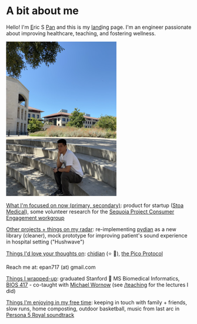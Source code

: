 # A bit about me

Hello! I'm <u>E</u>ric S <u>Pan</u> and this is my <u>land</u>ing page. I'm an engineer passionate about improving healthcare, teaching, and fostering wellness.

<img src="/images/Me@FavThinkingSpot.jpeg" title="Me, sitting at my favorite thinking spot. Photo by mom! Stanford CA, circa Summer 2024" alt="Me, sitting at my favorite thinking spot. Photo by mom! Stanford CA, circa Summer 2024" height="420rem" width="300rem"></img>

<u>What I'm focused on now (primary, secondary)</u>: product for startup ([Stoa Medical](https://stoamedical.com)), some volunteer research for the [Sequoia Project Consumer Engagement workgroup](https://sequoiaproject.org/interoperability-matters/consumer-engagement-strategy-workgroup/)

<u>Other projects + things on my radar</u>: re-implementing [pydian](https://github.com/ericpan64/pydian) as a new library (cleaner), mock prototype for improving patient's sound experience in hospital setting ("Hushwave")

<u>Things I'd love your thoughts on</u>: [chidian](https://github.com/ericpan64/chidian) (⭐️ 🙏), [the Pico Protocol](https://docs.google.com/presentation/d/1Nh9rKV58ZrMPNwecg8crO_W56ZOySID3/edit?usp=sharing&ouid=108978819231638632466&rtpof=true&sd=true)

Reach me at: epan717 (at) gmail.com

<u>Things I wrapped-up</u>:  graduated Stanford 🎉 MS Biomedical Informatics, [BIOS 417](https://explorecourses.stanford.edu/m_search?filter-coursestatus-Active=on&page=0&catalog=&q=BIOS+417) - co-taught with [Michael Wornow](https://michaelwornow.net/) (see [/teaching](/teaching) for the lectures I did)

<u>Things I'm enjoying in my free time</u>: keeping in touch with family + friends, slow runs, home composting, outdoor basketball, music from last arc in [Persona 5 Royal soundtrack](https://open.spotify.com/track/3fyHEJ4Y0BBJKKBYL3JmUo?si=42f62e03928e4087)
